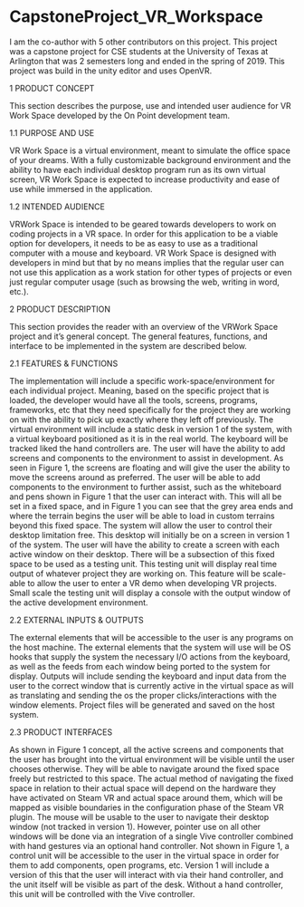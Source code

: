 # CapstoneProject_VR_Workspace
I am the co-author with 5 other contributors on this project. This project was a capstone project for CSE students at the University of Texas at Arlington that was 2 semesters long and ended in the spring of 2019. This project was build in the unity editor and uses OpenVR.

1 PRODUCT CONCEPT

  This section describes the purpose, use and intended user audience for VR Work Space developed by
  the On Point development team.
  
  
1.1 PURPOSE AND USE

  VR Work Space is a virtual environment, meant to simulate the office space of your dreams. With a
  fully customizable background environment and the ability to have each individual desktop program
  run as its own virtual screen, VR Work Space is expected to increase productivity and ease of use while
  immersed in the application.
  
1.2 INTENDED AUDIENCE


  VRWork Space is intended to be geared towards developers to work on coding projects in a VR space. In
  order for this application to be a viable option for developers, it needs to be as easy to use as a traditional
  computer with a mouse and keyboard. VR Work Space is designed with developers in mind but that by
  no means implies that the regular user can not use this application as a work station for other types of
  projects or even just regular computer usage (such as browsing the web, writing in word, etc.).
  
2 PRODUCT DESCRIPTION

  This section provides the reader with an overview of the VRWork Space project and it’s general concept.
  The general features, functions, and interface to be implemented in the system are described below.
  
2.1 FEATURES & FUNCTIONS

  The implementation will include a specific work-space/environment for each individual project. Meaning,
  based on the specific project that is loaded, the developer would have all the tools, screens, programs,
  frameworks, etc that they need specifically for the project they are working on with the ability
  to pick up exactly where they left off previously. The virtual environment will include a static desk in
  version 1 of the system, with a virtual keyboard positioned as it is in the real world. The keyboard will
  be tracked liked the hand controllers are. The user will have the ability to add screens and components
  to the environment to assist in development. As seen in Figure 1, the screens are floating and will give
  the user the ability to move the screens around as preferred. The user will be able to add components to
  the environment to further assist, such as the whiteboard and pens shown in Figure 1 that the user can
  interact with. This will all be set in a fixed space, and in Figure 1 you can see that the grey area ends
  and where the terrain begins the user will be able to load in custom terrains beyond this fixed space.
  The system will allow the user to control their desktop limitation free. This desktop will initially be on
  a screen in version 1 of the system. The user will have the ability to create a screen with each active
  window on their desktop. There will be a subsection of this fixed space to be used as a testing unit. This
  testing unit will display real time output of whatever project they are working on. This feature will be
  scale-able to allow the user to enter a VR demo when developing VR projects. Small scale the testing
  unit will display a console with the output window of the active development environment.
  
2.2 EXTERNAL INPUTS & OUTPUTS

  The external elements that will be accessible to the user is any programs on the host machine. The
  external elements that the system will use will be OS hooks that supply the system the necessary I/O
  actions from the keyboard, as well as the feeds from each window being ported to the system for display.
  Outputs will include sending the keyboard and input data from the user to the correct window that is currently
  active in the virtual space as will as translating and sending the os the proper clicks/interactions
  with the window elements. Project files will be generated and saved on the host system.
  
2.3 PRODUCT INTERFACES

  As shown in Figure 1 concept, all the active screens and components that the user has brought into
  the virtual environment will be visible until the user chooses otherwise. They will be able to navigate
  around the fixed space freely but restricted to this space. The actual method of navigating the fixed
  space in relation to their actual space will depend on the hardware they have activated on Steam VR
  and actual space around them, which will be mapped as visible boundaries in the configuration phase
  of the Steam VR plugin. The mouse will be usable to the user to navigate their desktop window (not
  tracked in version 1). However, pointer use on all other windows will be done via an integration of a
  single Vive controller combined with hand gestures via an optional hand controller. Not shown in Figure
  1, a control unit will be accessible to the user in the virtual space in order for them to add components,
  open programs, etc. Version 1 will include a version of this that the user will interact with via their hand
  controller, and the unit itself will be visible as part of the desk. Without a hand controller, this unit will
  be controlled with the Vive controller.
